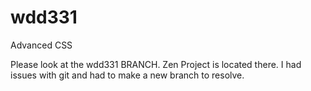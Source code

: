 # wdd331
Advanced CSS


Please look at the wdd331 BRANCH. Zen Project is located there. 
I had issues with git and had to make a new branch to resolve.
